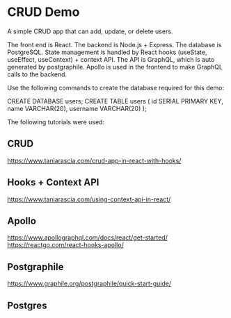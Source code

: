 # CRUD Demo

A simple CRUD app that can add, update, or delete users.

The front end is React.
The backend is Node.js + Express.
The database is PostgreSQL.
State management is handled by React hooks (useState, useEffect, useContext) + context API.
The API is GraphQL, which is auto generated by postgraphile.
Apollo is used in the frontend to make GraphQL calls to the backend.

Use the following commands to create the database required for this demo:

CREATE DATABASE users;
CREATE TABLE users ( id SERIAL PRIMARY KEY, name VARCHAR(20), username VARCHAR(20) );

The following tutorials were used:

## CRUD
https://www.taniarascia.com/crud-app-in-react-with-hooks/

## Hooks + Context API
https://www.taniarascia.com/using-context-api-in-react/  

## Apollo
https://www.apollographql.com/docs/react/get-started/  
https://reactgo.com/react-hooks-apollo/

## Postgraphile
https://www.graphile.org/postgraphile/quick-start-guide/

## Postgres